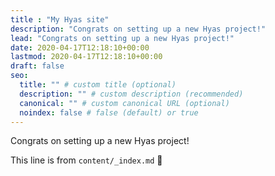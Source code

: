 ```yaml
---
title : "My Hyas site"
description: "Congrats on setting up a new Hyas project!"
lead: "Congrats on setting up a new Hyas project!"
date: 2020-04-17T12:18:10+00:00
lastmod: 2020-04-17T12:18:10+00:00
draft: false
seo:
  title: "" # custom title (optional)
  description: "" # custom description (recommended)
  canonical: "" # custom canonical URL (optional)
  noindex: false # false (default) or true
---
```


Congrats on setting up a new Hyas project!

This line is from `content/_index.md` :rocket:
